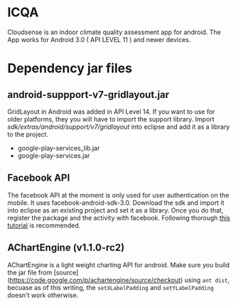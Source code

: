 ICQA
==========
Cloudsense is an indoor climate quality assessment app for android. The App works for Android 3.0 ( API LEVEL 11 ) and newer devices.


Dependency jar files
======================
android-suppport-v7-gridlayout.jar
---------------------------
GridLayout in Android was added in API Level 14. If you want to use for older platforms, they you will have to import the support library. Import *sdk/extras/android/support/v7/gridlayout* into eclipse and add it as a library to the project.  

* google-play-services_lib.jar
* google-play-services.jar

 Facebook API
--------------
The facebook API at the moment is only used for user authentication on the mobile.
It uses facebook-android-sdk-3.0. Download the sdk and import it into eclipse as an existing project and set it as a library. Once you do that, register the package and the activity with facebook.
Following thorough [this tutorial](https://developers.facebook.com/docs/getting-started/facebook-sdk-for-android/3.0/) is recommended.



 AChartEngine (v1.1.0-rc2)
---------------------------
AChartEngine is a light weight charting API for android.
Make sure you build the jar file from [source] (https://code.google.com/p/achartengine/source/checkout) using `ant dist`, becuase as of this writing, the `setXLabelPadding` and `setYLabelPadding` doesn't work otherwise.
